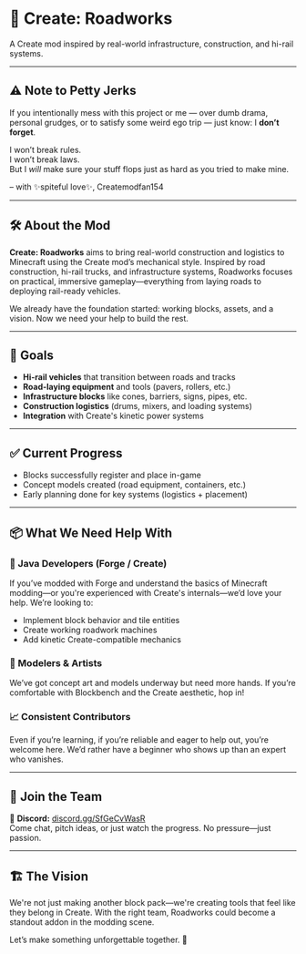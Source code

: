 # 🚧 Create: Roadworks

A Create mod inspired by real-world infrastructure, construction, and hi-rail systems.

---

## ⚠️ Note to Petty Jerks

If you intentionally mess with this project or me — over dumb drama, personal grudges, or to satisfy some weird ego trip — just know: I **don’t forget**.

I won’t break rules.  
I won’t break laws.  
But I *will* make sure your stuff flops just as hard as you tried to make mine.

– with ✨spiteful love✨, Createmodfan154

---

## 🛠️ About the Mod

**Create: Roadworks** aims to bring real-world construction and logistics to Minecraft using the Create mod’s mechanical style. Inspired by road construction, hi-rail trucks, and infrastructure systems, Roadworks focuses on practical, immersive gameplay—everything from laying roads to deploying rail-ready vehicles.

We already have the foundation started: working blocks, assets, and a vision. Now we need your help to build the rest.

---

## 🎯 Goals

- **Hi-rail vehicles** that transition between roads and tracks
- **Road-laying equipment** and tools (pavers, rollers, etc.)
- **Infrastructure blocks** like cones, barriers, signs, pipes, etc.
- **Construction logistics** (drums, mixers, and loading systems)
- **Integration** with Create's kinetic power systems

---

## ✅ Current Progress

- Blocks successfully register and place in-game
- Concept models created (road equipment, containers, etc.)
- Early planning done for key systems (logistics + placement)

---

## 📦 What We Need Help With

### 🔧 Java Developers (Forge / Create)

If you’ve modded with Forge and understand the basics of Minecraft modding—or you're experienced with Create's internals—we’d love your help. We’re looking to:

- Implement block behavior and tile entities
- Create working roadwork machines
- Add kinetic Create-compatible mechanics

### 🎨 Modelers & Artists

We’ve got concept art and models underway but need more hands. If you’re comfortable with Blockbench and the Create aesthetic, hop in!

### 📈 Consistent Contributors

Even if you’re learning, if you’re reliable and eager to help out, you’re welcome here. We’d rather have a beginner who shows up than an expert who vanishes.

---

## 🔗 Join the Team

📣 **Discord:** [discord.gg/SfGeCvWasR](https://discord.gg/SfGeCvWasR)  
Come chat, pitch ideas, or just watch the progress. No pressure—just passion.

---

## 🏗️ The Vision

We're not just making another block pack—we're creating tools that feel like they belong in Create. With the right team, Roadworks could become a standout addon in the modding scene.

Let’s make something unforgettable together. 🦺
